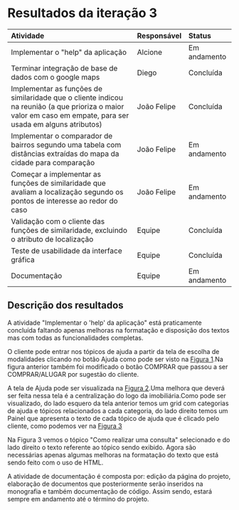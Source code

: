 # Resultados da iteração 3 #

| **Atividade** | **Responsável** | **Status** |
|:--------------|:-----------------|:-----------|
|Implementar o "help" da aplicação|Alcione|Em andamento|
|Terminar integração de base de dados com o google maps|Diego|Concluída|
|Implementar as funções de similaridade que o cliente indicou na reunião (a que prioriza o maior valor em caso em empate, para ser usada em alguns atributos)|João Felipe|Concluída|
|Implementar o comparador de bairros segundo uma tabela com distâncias extraídas do mapa da cidade para comparação|João Felipe|Em andamento|
|Começar a implementar as funções de similaridade que avaliam a localização segundo os pontos de interesse ao redor do caso|João Felipe|Em andamento|
|Validação com o cliente das funções de similaridade, excluindo o atributo de localização |Equipe|Concluída|
|Teste de usabilidade da interface gráfica|Equipe|Concluída|
|Documentação|Equipe|Em andamento|

## Descrição dos resultados ##

A atividade "Implementar o 'help' da aplicação" está praticamente concluída faltando apenas melhoras na formatação e disposição dos textos mas com todas as funcionalidades completas.

O cliente pode entrar nos tópicos de ajuda a partir da tela de escolha de modalidades clicando no botão Ajuda como pode ser visto na [Figura 1](http://larbc.googlecode.com/files/modalidades.JPG).Na figura anterior também foi modificado o botão COMPRAR que passou a ser COMPRAR/ALUGAR por sugestão do cliente.

A tela de Ajuda pode ser visualizada na [Figura 2](http://larbc.googlecode.com/files/Help.PNG).Uma melhora que deverá ser feita nessa tela é a centralização do logo da imobiliária.Como pode ser visualizado, do lado esquero da tela anterior temos um grid com categorias de ajuda e tópicos relacionados a cada categoria, do lado direito temos um Painel que apresenta o texto de cada tópico de ajuda que é clicado pelo cliente, como podemos ver na [Figura 3](http://larbc.googlecode.com/files/HelpConsulta.PNG)

Na Figura 3 vemos o tópico "Como realizar uma consulta" selecionado e do lado direito o texto referente ao tópico sendo exibido. Agora são necessárias apenas algumas melhoras na formatação do texto que está sendo feito com o uso de HTML.

A atividade de documentação é composta por: edição da página do projeto, elaboração de documentos que posteriormente serão inseridos na monografia e também documentação de código. Assim sendo, estará sempre em andamento até o término do projeto.